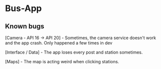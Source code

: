 # Bus-App

## Known bugs
[Camera - API 16 -> API 20] - Sometimes, the camera service doesn't work and the app crash. Only happened a few times in dev

[Interface / Data] - The app loses every post and station sometimes.

[Maps] - The map is acting weird when clicking stations.
